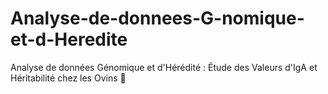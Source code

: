 # Analyse-de-donnees-G-nomique-et-d-Heredite
Analyse de données Génomique et d'Hérédité : Étude des Valeurs d'IgA et Héritabilité chez les Ovins 🐑
